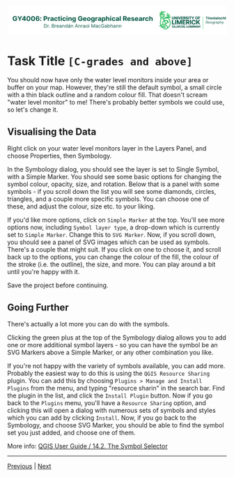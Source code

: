 ![UL Geography logo](../assets/images/GY4006_logo.png)

# Task Title ```[C-grades and above]```

You should now have only the water level monitors inside your area or buffer on your map. However, they're still the default symbol, a small circle with a thin black outline and a random colour fill. That doesn't scream "water level monitor" to me! There's probably better symbols we could use, so let's change it.

## Visualising the Data

Right click on your water level monitors layer in the Layers Panel, and choose Properties, then Symbology.

In the Symbology dialog, you should see the layer is set to Single Symbol, with a Simple Marker. You should see some basic options for changing the symbol colour, opacity, size, and rotation. Below that is a panel with some symbols - if you scroll down the list you will see some diamonds, circles, triangles, and a couple more specific symbols. You can choose one of these, and adjust the colour, size etc. to your liking.

If you'd like more options, click on ```Simple Marker``` at the top. You'll see more options now, including ```Symbol layer type```, a drop-down which is currently set to ```Simple Marker```. Change this to ```SVG Marker```. Now, if you scroll down, you should see a panel of SVG images which can be used as symbols. There's a couple that might suit. If you click on one to choose it, and scroll back up to the options, you can change the colour of the fill, the colour of the stroke (i.e. the outline), the size, and more. You can play around a bit until you're happy with it.

Save the project before continuing.

## Going Further

There's actually a lot more you can do with the symbols. 

Clicking the green plus at the top of the Symbology dialog allows you to add one or more additional symbol layers - so you can have the symbol be an SVG Markers above a Simple Marker, or any other combination you like. 

If you're not happy with the variety of symbols available, you can add more. Probably the easiest way to do this is using the ```QGIS Resource Sharing``` plugin. You can add this by choosing ```Plugins > Manage and Install Plugins``` from the menu, and typing "resource sharin" in the search bar. Find the plugin in the list, and click the ```Install Plugin``` button. Now if you go back to the ```Plugins``` menu, you'll have a ```Resource Sharing``` option, and clicking this will open a dialog with numerous sets of symbols and styles which you can add by clicking ```Install```. Now, if you go back to the Symbology, and choose SVG Marker, you should be able to find the symbol set you just added, and choose one of them.

More info: [QGIS User Guide / 14.2. The Symbol Selector](https://docs.qgis.org/3.34/en/docs/user_manual/style_library/symbol_selector.html)

___
[Previous](./12_clip_water_level_monitors.md) | [Next](./14_Adding_DEM)